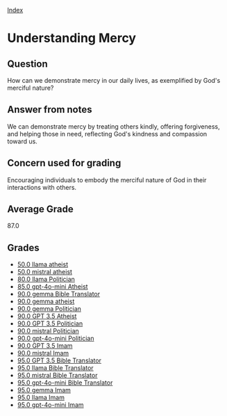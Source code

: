 
[Index](../index.md)
# Understanding Mercy
## Question
How can we demonstrate mercy in our daily lives, as exemplified by God's merciful nature?

## Answer from notes
We can demonstrate mercy by treating others kindly, offering forgiveness, and helping those in need, reflecting God's kindness and compassion toward us.

## Concern used for grading
Encouraging individuals to embody the merciful nature of God in their interactions with others.

## Average Grade
87.0

## Grades
 * [50.0 llama atheist](../answers/llama_atheist/Understanding_Mercy.md)
 * [50.0 mistral atheist](../answers/mistral_atheist/Understanding_Mercy.md)
 * [80.0 llama Politician](../answers/llama_Politician/Understanding_Mercy.md)
 * [85.0 gpt-4o-mini Atheist](../answers/gpt-4o-mini_Atheist/Understanding_Mercy.md)
 * [90.0 gemma Bible Translator](../answers/gemma_Bible_Translator/Understanding_Mercy.md)
 * [90.0 gemma atheist](../answers/gemma_atheist/Understanding_Mercy.md)
 * [90.0 gemma Politician](../answers/gemma_Politician/Understanding_Mercy.md)
 * [90.0 GPT 3.5 Atheist](../answers/GPT_3.5_Atheist/Understanding_Mercy.md)
 * [90.0 GPT 3.5 Politician](../answers/GPT_3.5_Politician/Understanding_Mercy.md)
 * [90.0 mistral Politician](../answers/mistral_Politician/Understanding_Mercy.md)
 * [90.0 gpt-4o-mini Politician](../answers/gpt-4o-mini_Politician/Understanding_Mercy.md)
 * [90.0 GPT 3.5 Imam](../answers/GPT_3.5_Imam/Understanding_Mercy.md)
 * [90.0 mistral Imam](../answers/mistral_Imam/Understanding_Mercy.md)
 * [95.0 GPT 3.5 Bible Translator](../answers/GPT_3.5_Bible_Translator/Understanding_Mercy.md)
 * [95.0 llama Bible Translator](../answers/llama_Bible_Translator/Understanding_Mercy.md)
 * [95.0 mistral Bible Translator](../answers/mistral_Bible_Translator/Understanding_Mercy.md)
 * [95.0 gpt-4o-mini Bible Translator](../answers/gpt-4o-mini_Bible_Translator/Understanding_Mercy.md)
 * [95.0 gemma Imam](../answers/gemma_Imam/Understanding_Mercy.md)
 * [95.0 llama Imam](../answers/llama_Imam/Understanding_Mercy.md)
 * [95.0 gpt-4o-mini Imam](../answers/gpt-4o-mini_Imam/Understanding_Mercy.md)
